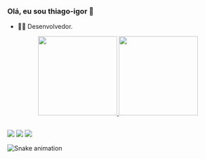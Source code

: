### Olá, eu sou thiago-igor 👋

- 👨‍💻 Desenvolvedor.

<div align="center">
  <a href="https://github.com/thiago-igor">
  <img height="180em" src="https://github-readme-stats.vercel.app/api?username=thiago-igor&show_icons=true&theme=dracula&include_all_commits=true&count_private=true"/>
  <img height="180em" src="https://github-readme-stats.vercel.app/api/top-langs/?username=thiago-igor&layout=compact&langs_count=7&theme=dracula"/>
</div> 
  
##
  <div> 
  <a href="https://instagram.com/thi_igor" target="_blank"><img src="https://img.shields.io/badge/-Instagram-%23E4405F?style=for-the-badge&logo=instagram&logoColor=white" target="_blank"></a>
  <a href = "mailto:thiago.maia0606@gmail.com"><img src="https://img.shields.io/badge/-Gmail-%23333?style=for-the-badge&logo=gmail&logoColor=white" target="_blank"></a>
  <a href="https://www.linkedin.com/in/thiago-maia-552987223" target="_blank"><img src="https://img.shields.io/badge/-LinkedIn-%230077B5?style=for-the-badge&logo=linkedin&logoColor=white" target="_blank"></a> 
 
  ![Snake animation](https://github.com/thiago-igor/thiago-igor/blob/output/github-contribution-grid-snake.svg)
 
</div>

